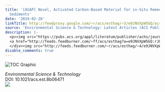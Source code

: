 ```yaml
---
title: '[ASAP] Novel, Activated Carbon-Based Material for in-Situ Remediation of Contaminated
  Sediments'
date: '2019-02-28'
linkTitle: http://feedproxy.google.com/~r/acs/esthag/~3/e9JNVXpW5GQ/acs.est.8b06471
source: 'Environmental Science & Technology: Latest Articles (ACS Publications)'
description: |-
  <p><img src="https://pubs.acs.org/appl/literatum/publisher/achs/journals/content/esthag/0/esthag.ahead-of-print/acs.est.8b06471/20190228/images/medium/es-2018-064715_0005.gif" alt="TOC Graphic"/></p><div><cite>Environmental Science & Technology</cite></div><div>DOI: 10.1021/acs.est.8b06471</div><div class="feedflare">
  <a href="http://feeds.feedburner.com/~ff/acs/esthag?a=e9JNVXpW5GQ:rJOUK_5H_QY:yIl2AUoC8zA"><img src="http://feeds.feedburner.com/~ff/acs/esthag?d=yIl2AUoC8zA" border="0"></img></a>
  </div><img src="http://feeds.feedburner.com/~r/acs/esthag/~4/e9JNVXpW5GQ" height="1" width="1" ...
disable_comments: true
---
```

<p><img src="https://pubs.acs.org/appl/literatum/publisher/achs/journals/content/esthag/0/esthag.ahead-of-print/acs.est.8b06471/20190228/images/medium/es-2018-064715_0005.gif" alt="TOC Graphic"/></p><div><cite>Environmental Science & Technology</cite></div><div>DOI: 10.1021/acs.est.8b06471</div><div class="feedflare">
<a href="http://feeds.feedburner.com/~ff/acs/esthag?a=e9JNVXpW5GQ:rJOUK_5H_QY:yIl2AUoC8zA"><img src="http://feeds.feedburner.com/~ff/acs/esthag?d=yIl2AUoC8zA" border="0"></img></a>
</div><img src="http://feeds.feedburner.com/~r/acs/esthag/~4/e9JNVXpW5GQ" height="1" width="1" ...